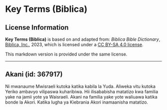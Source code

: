 # Key Terms (Biblica)

## License Information

**Key Terms (Biblica)** is based on and adapted from: _Biblica Bible Dictionary_, [Biblica, Inc.](https://www.biblica.com/), 2023, which is licensed under a [CC BY-SA 4.0 license](https://creativecommons.org/licenses/by-sa/4.0/legalcode.en).

This markdown version is provided under the same license.



--------------------------------

## Akani (id: 367917)

Ni mwanaume Mwisraeli kutoka katika kabila la Yuda. Aliweka vitu kutoka Yeriko ambavyo vilipaswa kuharibiwa. Hii ilisababisha matatizo kwa familia yake na jamii yote ya Waisraeli. Akani na familia yake yote waliuawa katika bonde la Akori. Katika lugha ya Kiebrania Akori inamaanisha matatizo.


